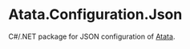 # Atata.Configuration.Json

C#/.NET package for JSON configuration of [Atata](https://github.com/atata-framework/atata).
